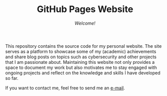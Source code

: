 <header>

# GitHub Pages Website

_Welcome!_

</header>

This repository contains the source code for my personal website. The site serves as a platform to showcase some of my (academic) achievements and share blog posts on topics such as cybersecurity and other projects that I am passionate about. Maintaining this website not only provides a space to document my work but also motivates me to stay engaged with ongoing projects and reflect on the knowledge and skills I have developed so far.

If you want to contact me, feel free to send me an [e-mail](mailto:jansneeuw@web.de).
